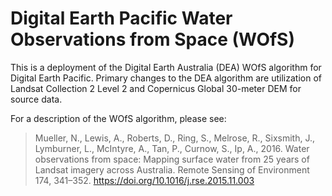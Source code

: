 # Digital Earth Pacific Water Observations from Space (WOfS)

This is a deployment of the Digital Earth Australia (DEA) WOfS algorithm for
Digital Earth Pacific. Primary changes to the DEA algorithm are utilization of
Landsat Collection 2 Level 2 and Copernicus Global 30-meter DEM for source data.

For a description of the WOfS algorithm, please see:

> Mueller, N., Lewis, A., Roberts, D., Ring, S., Melrose, R., Sixsmith, J.,
> Lymburner, L., McIntyre, A., Tan, P., Curnow, S., Ip, A., 2016. Water
> observations from space: Mapping surface water from 25 years of Landsat
> imagery across Australia. Remote Sensing of Environment 174, 341–352.
> https://doi.org/10.1016/j.rse.2015.11.003
